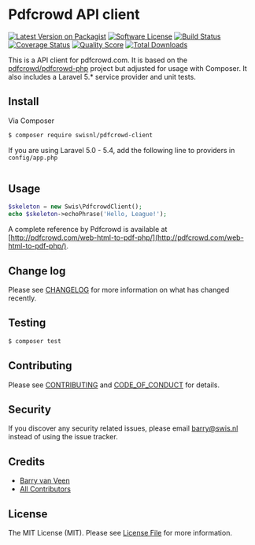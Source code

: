 # Pdfcrowd API client

[![Latest Version on Packagist][ico-version]][link-packagist]
[![Software License][ico-license]](LICENSE.md)
[![Build Status][ico-travis]][link-travis]
[![Coverage Status][ico-scrutinizer]][link-scrutinizer]
[![Quality Score][ico-code-quality]][link-code-quality]
[![Total Downloads][ico-downloads]][link-downloads]

This is a API client for pdfcrowd.com. It is based on the [pdfcrowd/pdfcrowd-php](https://github.com/pdfcrowd/pdfcrowd-php) project but adjusted for usage with Composer. It also includes a Laravel 5.* service provider and unit tests.

## Install

Via Composer

``` bash
$ composer require swisnl/pdfcrowd-client
```

If you are using Laravel 5.0 - 5.4, add the following line to providers in `config/app.php`
```php

```

## Usage

``` php
$skeleton = new Swis\PdfcrowdClient();
echo $skeleton->echoPhrase('Hello, League!');
```

A complete reference by Pdfcrowd is available at [http://pdfcrowd.com/web-html-to-pdf-php/](http://pdfcrowd.com/web-html-to-pdf-php/).

## Change log

Please see [CHANGELOG](CHANGELOG.md) for more information on what has changed recently.

## Testing

``` bash
$ composer test
```

## Contributing

Please see [CONTRIBUTING](CONTRIBUTING.md) and [CODE_OF_CONDUCT](CODE_OF_CONDUCT.md) for details.

## Security

If you discover any security related issues, please email barry@swis.nl instead of using the issue tracker.

## Credits

- [Barry van Veen][link-author]
- [All Contributors][link-contributors]

## License

The MIT License (MIT). Please see [License File](LICENSE.md) for more information.

[ico-version]: https://img.shields.io/packagist/v/swisnl/pdfcrowd-client.svg?style=flat-square
[ico-license]: https://img.shields.io/badge/license-MIT-brightgreen.svg?style=flat-square
[ico-travis]: https://img.shields.io/travis/swisnl/pdfcrowd-client/master.svg?style=flat-square
[ico-scrutinizer]: https://img.shields.io/scrutinizer/coverage/g/swisnl/pdfcrowd-client.svg?style=flat-square
[ico-code-quality]: https://img.shields.io/scrutinizer/g/swisnl/pdfcrowd-client.svg?style=flat-square
[ico-downloads]: https://img.shields.io/packagist/dt/swisnl/pdfcrowd-client.svg?style=flat-square

[link-packagist]: https://packagist.org/packages/swisnl/pdfcrowd-client
[link-travis]: https://travis-ci.org/swisnl/pdfcrowd-client
[link-scrutinizer]: https://scrutinizer-ci.com/g/swisnl/pdfcrowd-client/code-structure
[link-code-quality]: https://scrutinizer-ci.com/g/swisnl/pdfcrowd-client
[link-downloads]: https://packagist.org/packages/swisnl/pdfcrowd-client
[link-author]: https://github.com/swisnl
[link-contributors]: ../../contributors
